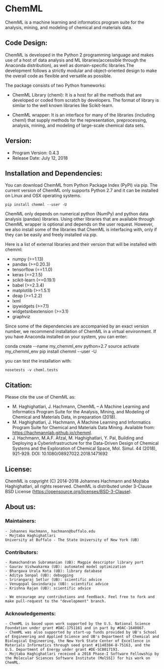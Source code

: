 # ChemML
ChemML is a machine learning and informatics program suite for the analysis, mining, and modeling of chemical and materials data.


## Code Design:
ChemML is developed in the Python 2 programming language and makes use of a host of data analysis and ML libraries(accessible through the Anaconda distribution), as well as domain-specific libraries.The development follows a strictly modular and object-oriented design to make the overall code as flexible and versatile as possible.

The package consists of two Python frameworks:

- ChemML Library (cheml):
   It is a host for all the methods that are developed or coded from scratch by developers. The format of library is similar to the well known libraries like Scikit-learn.

- ChemML wrapper:
   It is an interface for many of the libraries (including cheml) that supply methods for the representation, preprocessing, analysis, mining, and modeling of large-scale chemical data sets.


## Version:
- Program Version: 0.4.3
- Release Date: July 12, 2018

## Installation and Dependencies:
You can download ChemML from Python Package Index (PyPI) via pip. The current version of ChemML only supports Python 2.7
and it can be installed on Linux and OSX operating systems.

    pip install chemml --user -U

ChemML only depends on numerical python (NumPy) and python data analysis (pandas) libraries. Using other libraries
that are available through ChemML wrapper is optional and depends on the user request. However, we also install some of the libraries
that ChemML is interfacing with, only if they can be easily and freely installed via pip.

Here is a list of external libraries and their version that will be installed with chemml:
   - numpy (>=1.13)
   - pandas (>=0.20.3)
   - tensorflow (==1.1.0)
   - keras (==2.1.5)
   - scikit-learn (==0.19.1)
   - babel (>=2.3.4)
   - matplotlib (>=1.5.1)
   - deap (>=1.2.2)
   - lxml
   - ipywidgets (>=7.1)
   - widgetsnbextension (>=3.1)
   - graphviz

Since some of the dependencies are accompanied by an exact version number, we recommend installation of ChemML in a virtual environment.
If you have Anaconda installed on your system, you can enter:

   conda create --name my_chemml_env python=2.7
   source activate my_chemml_env
   pip install chemml --user -U

you can test the installation with:

    nosetests -v cheml.tests

## Citation:
Please cite the use of ChemML as:


   - M. Haghighatlari, J. Hachmann, ChemML – A Machine Learning and Informatics Program Suite for the Analysis, Mining, and Modeling of Chemical and Materials Data, in preparation (2018).
   - M. Haghighatlari, J. Hachmann, A Machine Learning and Informatics Program Suite for Chemical and Materials Data Mining. Available from: https://hachmannlab.github.io/chemml.
   - J. Hachmann, M.A.F. Afzal, M. Haghighatlari, Y. Pal, Building and Deploying a Cyberinfrastructure for the Data-Driven Design of Chemical Systems and the Exploration of Chemical Space, Mol. Simul. 44 (2018), 921-929. DOI: 10.1080/08927022.2018.1471692

## License:
ChemML is copyright (C) 2014-2018 Johannes Hachmann and Mojtaba Haghighatlari, all rights reserved.
ChemML is distributed under 3-Clause BSD License (https://opensource.org/licenses/BSD-3-Clause).

## About us:

### Maintainers:
    - Johannes Hachmann, hachmann@buffalo.edu
    - Mojtaba Haghighatlari
    University at Buffalo - The State University of New York (UB)

### Contributors:
    - Ramachandran Subramanian (UB): Magpie descriptor library port
    - Gaurav Vishwakarma (UB): automated model optimization
    - Bhargava Urala Kota (UB): library database
    - Aditya Sonpal (UB): debugging
    - Srirangaraj Setlur (UB): scientific advice
    - Venugopal Govindaraju (UB): scientific advice
    - Krishna Rajan (UB): scientific advice

    - We encourage any contributions and feedback. Feel free to fork and make pull-request to the "development" branch.

### Acknowledgements:
    - ChemML is based upon work supported by the U.S. National Science Foundation under grant #OAC-1751161 and in part by #OAC-1640867.
    - ChemML was also supported by start-up funds provided by UB's School of Engineering and Applied Science and UB's Department of Chemical and Biological Engineering, the New York State Center of Excellence in Materials Informatics through seed grant #1140384-8-75163, and the U.S. Department of Energy under grant #DE-SC0017193.
    - Mojtaba Haghighatlari received a 2018 Phase-I Software Fellowship by the Molecular Sciences Software Institute (MolSSI) for his work on ChemML.


